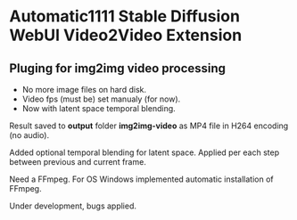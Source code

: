# Automatic1111 Stable Diffusion WebUI Video2Video Extension

## Pluging for img2img video processing
- No more image files on hard disk.
- Video fps (must be) set manualy (for now).
- Now with latent space temporal blending.

Result saved to **output** folder **img2img-video** as MP4 file in H264 encoding (no audio). 

Added optional temporal blending for latent space. Applied per each step between previous and current frame.

Need a FFmpeg. For OS Windows implemented automatic installation of FFmpeg.

Under development, bugs applied.
